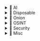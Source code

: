 <details>
<summary>📁 AI</summary>

- [Duck.ai](https://duck.ai) — An AI-powered search engine that emphasizes privacy.
- [Lumo](https://lumo.proton.me) — A private AI assistant with encrypted chats and a no-log policy.

</details>

<details>
<summary>📁 Disposable</summary>

- [Startpage](https://www.startpage.com) — A privacy-focused search engine that does not track users.
- [Emkei.cz](https://emkei.cz) — An online tool for generating fake email addresses.
- [Guerrilla Mail](https://www.guerrillamail.com) — A temporary email service for disposable email addresses.
- [Temp Mail](https://temp-mail.org) — A temporary email service for receiving emails without revealing your real address.
- [Transfer.it](https://transfer.it) — A service for transferring files securely and easily.
- [Paste.rs](https://paste.rs/web) — A simple pastebin service for sharing text snippets.
- [Riseup Pad](https://pad.riseup.net) — A real-time collaborative text editor for group work and brainstorming.

</details>

<details>
<summary>📁 Onion</summary>

- [Mullvad Leta](http://uxngojcovdcyrmwkmkltyy2q7enzzvgv7vlqac64f2vl6hcrrqtlskqd.onion) — A privacy-centric search engine accessible via Tor.
- [Ahmia](http://juhanurmihxlp77nkq76byazcldy2hlmovfu2epvl5ankdibsot4csyd.onion) — A search engine for the Tor network, providing access to .onion sites.
- [Onion Search Engine](http://37djtvjcpiprohcrlyvlhfil45kdlfizsyvilqskgvdrafn5mocz4cid.onion) — A search engine for .onion sites on the dark web.
- [The Pirate Bay](http://piratebayo3klnzokct3wt5yyxb2vpebbuyjl7m623iaxmqhsd52coid.onion) — A popular torrent site for sharing files.
- [Lufi](http://e2olmnzdp5d72z3xs2ugftvwgxywgbgipofa443zizolbgxoj5m46vyd.onion) — A free encrypted file hosting service available on the dark web.

</details>

<details>
<summary>📁 OSINT</summary>

- [OSINT Framework](https://osintframework.com) — A comprehensive collection of OSINT tools organized by category.
- [Dork Search](https://dorksearch.com) — A search engine for Google dorks, helping users find specific information through advanced search queries.
- [Information Laundromat](https://informationlaundromat.com) — A search engine for investigate content relationships from across the infosphere.
- [Webmii](https://webmii.com) — A search engine for people and businesses that aggregates information from various sources.
- [Web Archive](https://web.archive.org) — A digital archive of the web, allowing users to view past versions of websites.
- [Shodan](https://www.shodan.io) — A search engine for Internet-connected devices.
- [Censys](https://search.censys.io) — A search engine that helps researchers find and analyze devices and services exposed to the internet.
- [Fofa](https://en.fofa.info/subject) — A search engine for IoT devices and services.
- [Tineye](https://tineye.com) — A reverse image search engine.
- [PimEyes](https://pimeyes.com) — A facial recognition search engine.
- [Epieos](https://epieos.com) — A service for checking phone availability across various platforms.
- [NameCheckup](https://namecheckup.com) — A tool for checking username availability across various platforms.
- [WhatsMyName](https://whatsmyname.app) — An app that helps users find available usernames on various social networks and websites.
- [Digital Footprint Check](https://www.digitalfootprintcheck.com) — A tool to assess your online presence and privacy.
- [Have I Been Pwned](https://haveibeenpwned.com) — A service that allows you to check if an email has been compromised in a data breach.
- [Pentester](https://pentester.com) — A platform for discover your digital footprint.
- [Grep.app](https://grep.app) — A web-based tool for searching through code repositories using grep.
- [Satellites.pro](https://satellites.pro) — A platform that offers a satellite view of the Earth.
- [OpenStreetMap](https://www.openstreetmap.org) — A collaborative mapping project that provides free geographic data and mapping to anyone.
- [Instant Street View](https://www.instantstreetview.com) — A tool for viewing street-level imagery instantly.
- [Vehicle AI](https://vehicle-ai.vercel.app) — A web application for vehicle recognition and analysis using AI.
- [MarineTraffic](https://www.marinetraffic.com) — A platform for tracking ships and maritime traffic globally.
- [Flightradar24](https://www.flightradar24.com) — A flight tracking service that provides real-time information on air traffic.
- [WifiSPC](https://wifispc.com) — A web application that displays nearby Wi-Fi networks and hotspots.

</details>

<details>
<summary>📁 Security</summary>

- [Sploitus](https://sploitus.com) — A search engine for exploits and vulnerabilities.
- [RevShells](https://www.revshells.com) — A collection of reverse shells for penetration testing.
- [OffSec Tools](https://offsec.tools) — A curated list of tools for penetration testing and security assessments.
- [Bug Bounty Hunter](https://www.bugbountyhunter.com/disclosed) — A resource for finding disclosed vulnerabilities.
- [Open Bug Bounty](https://www.openbugbounty.org) — A platform for responsible disclosure of vulnerabilities.
- [Android Source](https://cs.android.com) — An official source code repository for Android, providing access to the Android platform's codebase.
- [OpenCVE](https://app.opencve.io/cve) — A platform for tracking and managing CVEs (Common Vulnerabilities and Exposures).
- [CVE](https://www.cve.org) — A list of publicly disclosed cybersecurity vulnerabilities.
- [CyberChef](https://gchq.github.io/CyberChef) — A web app for encryption, encoding, compression, and data analysis.
- [CrackStation](https://crackstation.net) — A free online password cracking tool.
- [Hashes](https://hashes.com) — A service for cracking password hashes.
- [Any.run](https://any.run) — An interactive malware analysis service that allows users to run and analyze suspicious files.
- [VirusTotal](https://www.virustotal.com) — A service that analyzes files and URLs for viruses, worms, trojans, and other kinds of malware.
- [Web Check](https://web-check.xyz) — A service for checking website security and vulnerabilities.
- [Firecrawl](https://www.firecrawl.dev) — A web application security testing tool.
- [Canarytokens](https://canarytokens.org) — A service for creating honeypots to detect unauthorized access.

</details>

<details>
<summary>📁 Misc</summary>

- [Regex101](https://regex101.com) — An online regex tester and debugger.
- [Debuggex](https://www.debuggex.com) — A visual regex tester.
- [Decompiler](https://www.decompiler.com) — A tool for decompiling various programming languages.
- [TIO.run](https://tio.run) — An online tool for running code in various programming languages.
- [Godbolt](https://godbolt.org) — An online compiler explorer for various programming languages.
- [Crontab Generator](https://crontab-generator.org) — A tool for generating crontab entries.
- [Crontab Guru](https://crontab.guru) — A simple tool to help you understand and create cron expressions.
- [SQLable](https://sqlable.com) — A tool for generating SQL queries, managing your SQL and database tasks.

</details>
